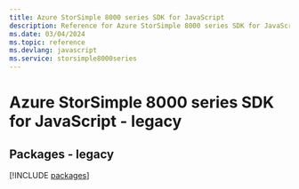 ```yaml
---
title: Azure StorSimple 8000 series SDK for JavaScript
description: Reference for Azure StorSimple 8000 series SDK for JavaScript
ms.date: 03/04/2024
ms.topic: reference
ms.devlang: javascript
ms.service: storsimple8000series
---
```

# Azure StorSimple 8000 series SDK for JavaScript - legacy
## Packages - legacy
[!INCLUDE [packages](storsimple-8000-series-index.md)]